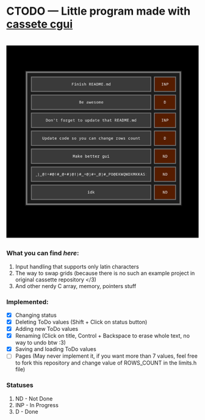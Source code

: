 # CTODO — Little program made with [cassete cgui](https://github.com/fraawlen/cassette/blob/trunk/docs/ui-model.md)
<h1 align="center"><img src="images/ui.png" alt="ui preview"></h1>

### What you can find *here*:

 1. Input handling that supports only latin characters
 2. The way to swap grids (because there is no such an example project in original cassette repository </3)
 3. And other nerdy C array, memory, pointers stuff

### Implemented:
- [x] Changing status
- [x] Deleting ToDo values (Shift + Click on status button)
- [x] Adding new ToDo values
- [x] Renaming (Click on title, Control + Backspace to erase whole text, no way to undo btw :3)
- [x] Saving and loading ToDo values
- [ ] Pages (May never implement it, if you want more than 7 values, feel free to fork this repository and change value of ROWS_COUNT in the limits.h file)

### Statuses
1. ND - Not Done
2. INP - In Progress
3. D - Done
